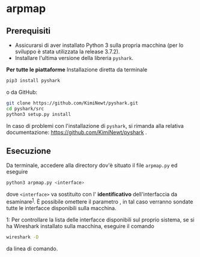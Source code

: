 # arpmap

## Prerequisiti

* Assicurarsi di aver installato Python 3 sulla propria macchina (per lo sviluppo è stata utilizzata la release 3.7.2).
* Installare l'ultima versione della libreria `pyshark`.
	
**Per tutte le piattaforme**
Installazione diretta da terminale 
			
```bash
pip3 install pyshark
```
o da GitHub:
```bash
git clone https://github.com/KimiNewt/pyshark.git
cd pyshark/src
python3 setup.py install
```

In caso di problemi con l'installazione di `pyshark`, si rimanda alla relativa documentazione: https://github.com/KimiNewt/pyshark .

## Esecuzione

Da terminale, accedere alla directory dov'è situato il file `arpmap.py` ed eseguire
```bash
python3 arpmap.py <interface>
```
dove `<interface>` va sostituito con l' **identificativo** dell'interfaccia da esaminare<sup>[1](#interfaces)</sup>. È possibile omettere il parametro <interface>, in tal caso verranno sondate tutte le interfacce disponibili sulla macchina.

<a name="interfaces">1</a>: Per controllare la lista delle interfacce disponibili sul proprio sistema, se si ha Wireshark installato sulla macchina, eseguire il comando
```bash
wireshark -D
```
da linea di comando.